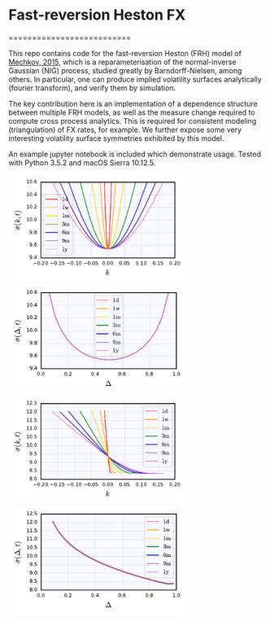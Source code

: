 # Fast-reversion Heston FX
==========================

This repo contains code for the fast-reversion Heston (FRH) model of [Mechkov, 2015](https://papers.ssrn.com/sol3/papers.cfm?abstract_id=2418631), which is a reparameterisation of the normal-inverse Gaussian (NIG) process, studied greatly by Barndorff-Nielsen, among others. In particular, one can produce implied volatility surfaces analytically (fourier transform), and verify them by simulation.

The key contribution here is an implementation of a dependence structure between multiple FRH models, as well as the measure change required to compute cross process analytics. This is required for consistent modeling (triangulation) of FX rates, for example. We further expose some very interesting volatility surface symmetries exhibited by this model.

An example jupyter notebook is included which demonstrate usage. Tested with Python 3.5.2 and macOS Sierra 10.12.5.

<img src="plots/surface-1.pdf" width="350"> <img src="plots/surface-2.pdf" width="350">
<img src="plots/surface-3.pdf" width="350"> <img src="plots/surface-4.pdf" width="350">
